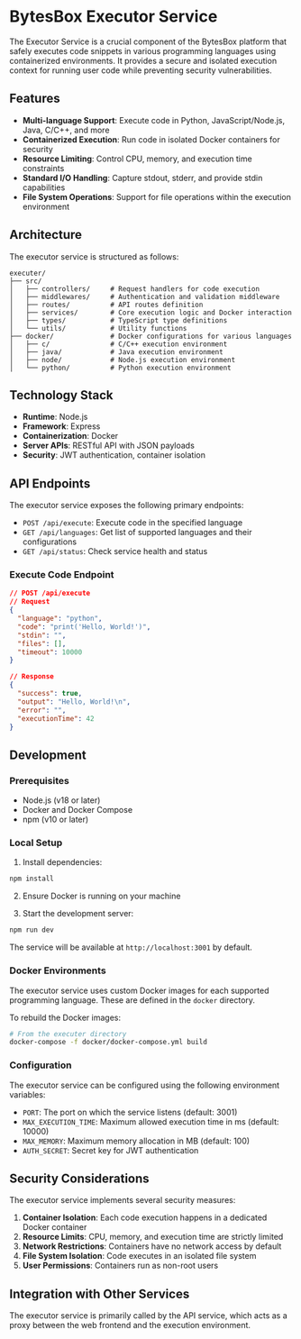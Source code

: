 # BytesBox Executor Service

The Executor Service is a crucial component of the BytesBox platform that safely executes code snippets in various programming languages using containerized environments. It provides a secure and isolated execution context for running user code while preventing security vulnerabilities.

## Features

- **Multi-language Support**: Execute code in Python, JavaScript/Node.js, Java, C/C++, and more
- **Containerized Execution**: Run code in isolated Docker containers for security
- **Resource Limiting**: Control CPU, memory, and execution time constraints
- **Standard I/O Handling**: Capture stdout, stderr, and provide stdin capabilities
- **File System Operations**: Support for file operations within the execution environment

## Architecture

The executor service is structured as follows:

```
executer/
├── src/
│   ├── controllers/     # Request handlers for code execution
│   ├── middlewares/     # Authentication and validation middleware
│   ├── routes/          # API routes definition
│   ├── services/        # Core execution logic and Docker interaction
│   ├── types/           # TypeScript type definitions
│   └── utils/           # Utility functions
├── docker/              # Docker configurations for various languages
│   ├── c/               # C/C++ execution environment
│   ├── java/            # Java execution environment
│   ├── node/            # Node.js execution environment
│   └── python/          # Python execution environment
```

## Technology Stack

- **Runtime**: Node.js
- **Framework**: Express
- **Containerization**: Docker
- **Server APIs**: RESTful API with JSON payloads
- **Security**: JWT authentication, container isolation

## API Endpoints

The executor service exposes the following primary endpoints:

- `POST /api/execute`: Execute code in the specified language
- `GET /api/languages`: Get list of supported languages and their configurations
- `GET /api/status`: Check service health and status

### Execute Code Endpoint

```json
// POST /api/execute
// Request
{
  "language": "python",
  "code": "print('Hello, World!')",
  "stdin": "",
  "files": [],
  "timeout": 10000
}

// Response
{
  "success": true,
  "output": "Hello, World!\n",
  "error": "",
  "executionTime": 42
}
```

## Development

### Prerequisites

- Node.js (v18 or later)
- Docker and Docker Compose
- npm (v10 or later)

### Local Setup

1. Install dependencies:

```bash
npm install
```

2. Ensure Docker is running on your machine

3. Start the development server:

```bash
npm run dev
```

The service will be available at `http://localhost:3001` by default.

### Docker Environments

The executor service uses custom Docker images for each supported programming language. These are defined in the `docker` directory.

To rebuild the Docker images:

```bash
# From the executer directory
docker-compose -f docker/docker-compose.yml build
```

### Configuration

The executor service can be configured using the following environment variables:

- `PORT`: The port on which the service listens (default: 3001)
- `MAX_EXECUTION_TIME`: Maximum allowed execution time in ms (default: 10000)
- `MAX_MEMORY`: Maximum memory allocation in MB (default: 100)
- `AUTH_SECRET`: Secret key for JWT authentication

## Security Considerations

The executor service implements several security measures:

1. **Container Isolation**: Each code execution happens in a dedicated Docker container
2. **Resource Limits**: CPU, memory, and execution time are strictly limited
3. **Network Restrictions**: Containers have no network access by default
4. **File System Isolation**: Code executes in an isolated file system
5. **User Permissions**: Containers run as non-root users

## Integration with Other Services

The executor service is primarily called by the API service, which acts as a proxy between the web frontend and the execution environment.